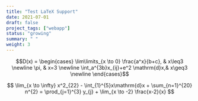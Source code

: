 ```yaml
---
title: "Test LaTeX Support"
date: 2021-07-01
draft: false
project_tags: ["webapp"]
status: "growing"
summary: " "
weight: 3
---
```


$$D(x) = \begin{cases}
\lim\limits_{x \to 0} \frac{a^x}{b+c}, & x\leq3 \newline
\pi, & x=3 \newline
\int_a^{3b}x_{ij}+e^2 \mathrm{d}x,& x\geq3 \newline
\end{cases}$$


$$  \lim_{x \to \infty} x^2_{22} - \int_{1}^{5}x\mathrm{d}x + \sum_{n=1}^{20} n^{2} = \prod_{j=1}^{3} y_{j}  + \lim_{x \to -2} \frac{x-2}{x} $$

